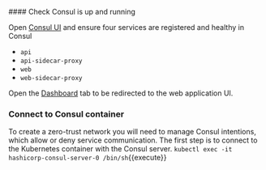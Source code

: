 #### Check Consul is up and running

Open [Consul UI](https://[[HOST_SUBDOMAIN]]-80-[[KATACODA_HOST]].environments.katacoda.com/ui/minidc/services) and ensure four services are registered and healthy in Consul 
* `api` 
* `api-sidecar-proxy`
* `web`
* `web-sidecar-proxy` 

Open the [Dashboard](https://[[HOST_SUBDOMAIN]]-9090-[[KATACODA_HOST]].environments.katacoda.com/ui) tab to be redirected to the web application UI.

### Connect to Consul container

To create a zero-trust network you will need to manage Consul intentions, which allow or deny service communication. The first step is to connect to the Kubernetes container with the Consul server. 
`kubectl exec -it hashicorp-consul-server-0 /bin/sh`{{execute}}
